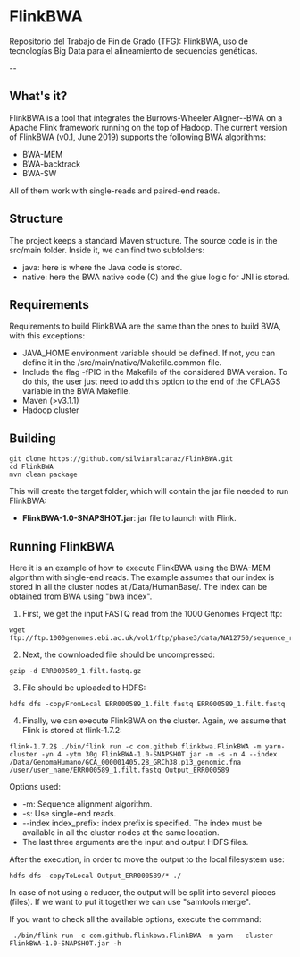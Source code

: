 # FlinkBWA

Repositorio del Trabajo de Fin de Grado (TFG): FlinkBWA, uso de tecnologías Big Data para el alineamiento de secuencias genéticas.

--

## What's it?

FlinkBWA is a tool that integrates the Burrows-Wheeler Aligner--BWA on a Apache Flink framework running on the top of Hadoop. The current version of FlinkBWA (v0.1, June 2019) supports the following BWA algorithms:

- BWA-MEM
- BWA-backtrack
- BWA-SW

All of them work with single-reads and paired-end reads.

## Structure

The project keeps a standard Maven structure. The source code is in the src/main folder. Inside it, we can find two subfolders:

+ java: here is where the Java code is stored.
+ native: here the BWA native code (C) and the glue logic for JNI is stored.

## Requirements

Requirements to build FlinkBWA are the same than the ones to build BWA, with this exceptions: 
- JAVA_HOME environment variable should be defined. If not, you can define it in the /src/main/native/Makefile.common file.
- Include the flag -fPIC in the Makefile of the considered BWA version. To do this, the user just need to add this option to the end of the CFLAGS variable in the BWA Makefile.
- Maven (>v3.1.1)
- Hadoop cluster

## Building

```
git clone https://github.com/silviaralcaraz/FlinkBWA.git
cd FlinkBWA
mvn clean package
```

This will create the target folder, which will contain the jar file needed to run FlinkBWA:
- **FlinkBWA-1.0-SNAPSHOT.jar**: jar file to launch with Flink.

## Running FlinkBWA

Here it is an example of how to execute FlinkBWA using the BWA-MEM algorithm with single-end reads. The example assumes that our index is stored in all the cluster nodes at /Data/HumanBase/. The index can be obtained from BWA using "bwa index".

1. First, we get the input FASTQ read from the 1000 Genomes Project ftp:

```
wget ftp://ftp.1000genomes.ebi.ac.uk/vol1/ftp/phase3/data/NA12750/sequence_read/ERR000589_1.filt.fastq.gz
```

2. Next, the downloaded file should be uncompressed:

```
gzip -d ERR000589_1.filt.fastq.gz
```

3. File should be uploaded to HDFS:

```
hdfs dfs -copyFromLocal ERR000589_1.filt.fastq ERR000589_1.filt.fastq
```

4. Finally, we can execute FlinkBWA on the cluster. Again, we assume that Flink is stored at flink-1.7.2:

```
flink-1.7.2$ ./bin/flink run -c com.github.flinkbwa.FlinkBWA -m yarn-cluster -yn 4 -ytm 30g FlinkBWA-1.0-SNAPSHOT.jar -m -s -n 4 --index /Data/GenomaHumano/GCA_000001405.28_GRCh38.p13_genomic.fna /user/user_name/ERR000589_1.filt.fastq Output_ERR000589
```

Options used:

+ -m: Sequence alignment algorithm.
+ -s: Use single-end reads.
+ --index index_prefix: index prefix is specified. The index must be available in all the cluster nodes at the same location. 
+ The last three arguments are the input and output HDFS files.

After the execution, in order to move the output to the local filesystem use:

```
hdfs dfs -copyToLocal Output_ERR000589/* ./
```

In case of not using a reducer, the output will be split into several pieces (files). If we want to put it together we can use "samtools merge".

If you want to check all the available options, execute the command:

```
 ./bin/flink run -c com.github.flinkbwa.FlinkBWA -m yarn - cluster FlinkBWA-1.0-SNAPSHOT.jar -h
```
